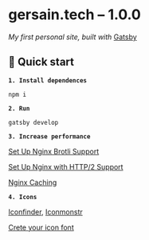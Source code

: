 <h1 align="left">
  gersain.tech – 1.0.0
</h1>

_My first personal site, built with_ [Gatsby](https://www.gatsbyjs.org)

## 🚀 Quick start

**`1. Install dependences`**

```shell
npm i
```

**`2. Run`**

```shell
gatsby develop
```

**`3. Increase performance`**


[Set Up Nginx Brotli Support](https://www.vultr.com/docs/add-brotli-support-to-nginx-on-ubuntu-18-04)

[Set Up Nginx with HTTP/2 Support](https://www.digitalocean.com/community/tutorials/how-to-set-up-nginx-with-http-2-support-on-ubuntu-18-04)

[Nginx Caching](https://serversforhackers.com/c/nginx-caching)

**`4. Icons`**

[Iconfinder](https://www.iconfinder.com/), [Iconmonstr](https://iconmonstr.com/)

[Crete your icon font](https://mediatemple.net/blog/tips/creating-implementing-icon-font-tutorial/)
